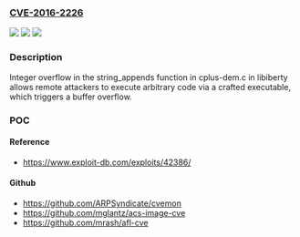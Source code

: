 ### [CVE-2016-2226](https://cve.mitre.org/cgi-bin/cvename.cgi?name=CVE-2016-2226)
![](https://img.shields.io/static/v1?label=Product&message=n%2Fa&color=blue)
![](https://img.shields.io/static/v1?label=Version&message=n%2Fa&color=blue)
![](https://img.shields.io/static/v1?label=Vulnerability&message=n%2Fa&color=brighgreen)

### Description

Integer overflow in the string_appends function in cplus-dem.c in libiberty allows remote attackers to execute arbitrary code via a crafted executable, which triggers a buffer overflow.

### POC

#### Reference
- https://www.exploit-db.com/exploits/42386/

#### Github
- https://github.com/ARPSyndicate/cvemon
- https://github.com/mglantz/acs-image-cve
- https://github.com/mrash/afl-cve


